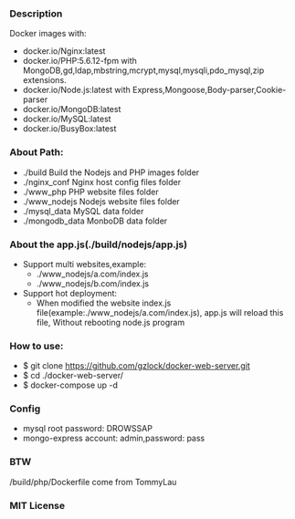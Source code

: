 ### Description
Docker images with:
- docker.io/Nginx:latest
- docker.io/PHP:5.6.12-fpm with MongoDB,gd,ldap,mbstring,mcrypt,mysql,mysqli,pdo_mysql,zip extensions.
- docker.io/Node.js:latest with Express,Mongoose,Body-parser,Cookie-parser
- docker.io/MongoDB:latest
- docker.io/MySQL:latest
- docker.io/BusyBox:latest

### About Path:
- ./build						Build the Nodejs and PHP images folder
- ./nginx_conf			Nginx host config files folder
- ./www_php					PHP website files folder
- ./www_nodejs			Nodejs website files folder
- ./mysql_data			MySQL data folder
- ./mongodb_data		MonboDB data folder

### About the app.js(./build/nodejs/app.js)
- Support multi websites,example:
  * ./www_nodejs/a.com/index.js
  * ./www_nodejs/b.com/index.js
- Support hot deployment:
  * When modified the website index.js file(example:./www_nodejs/a.com/index.js), app.js will reload this file, Without rebooting node.js program

### How to use:
- $ git clone https://github.com/gzlock/docker-web-server.git
- $ cd ./docker-web-server/
- $ docker-compose up -d

### Config
- mysql root password: DROWSSAP
- mongo-express account: admin,password: pass

### BTW
/build/php/Dockerfile come from TommyLau

### MIT License
